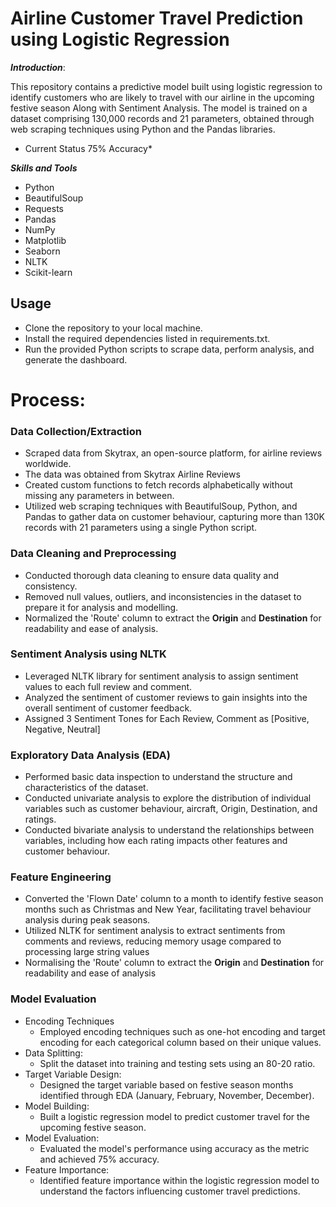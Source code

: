 # Airline Customer Travel Prediction using Logistic Regression

***Introduction***:
  
  This repository contains a predictive model built using logistic regression to identify customers who are likely to travel with our airline in the upcoming festive season Along with Sentiment Analysis. The model is trained on a dataset comprising 130,000 records and 21 parameters, obtained through web scraping techniques using Python and the Pandas libraries.

  - Current Status 75% Accuracy*

***Skills and Tools***
- Python
- BeautifulSoup
- Requests
- Pandas
- NumPy
- Matplotlib
- Seaborn
- NLTK
- Scikit-learn

## Usage
- Clone the repository to your local machine.
- Install the required dependencies listed in requirements.txt.
- Run the provided Python scripts to scrape data, perform analysis, and generate the dashboard.

# Process:

### Data Collection/Extraction
  - Scraped data from Skytrax, an open-source platform, for airline reviews worldwide.
  - The data was obtained from Skytrax Airline Reviews
  - Created custom functions to fetch records alphabetically without missing any parameters in between.
  - Utilized web scraping techniques with BeautifulSoup, Python, and Pandas to gather data on customer behaviour, capturing more than 130K records with 21 parameters using a single Python script.
    
### Data Cleaning and Preprocessing
  - Conducted thorough data cleaning to ensure data quality and consistency.
  - Removed null values, outliers, and inconsistencies in the dataset to prepare it for analysis and modelling.
  - Normalized the 'Route' column to extract the **Origin** and **Destination** for readability and ease of analysis.

### Sentiment Analysis using NLTK
  - Leveraged NLTK library for sentiment analysis to assign sentiment values to each full review and comment.
  - Analyzed the sentiment of customer reviews to gain insights into the overall sentiment of customer feedback.
  - Assigned 3 Sentiment Tones for Each Review, Comment as [Positive, Negative, Neutral]
### Exploratory Data Analysis (EDA)
  - Performed basic data inspection to understand the structure and characteristics of the dataset.
  - Conducted univariate analysis to explore the distribution of individual variables such as customer behaviour, aircraft, Origin, Destination, and ratings.
  - Conducted bivariate analysis to understand the relationships between variables, including how each rating impacts other features and customer behaviour.
### Feature Engineering
  - Converted the 'Flown Date' column to a month to identify festive season months such as Christmas and New Year, facilitating travel behaviour analysis during peak seasons.
  - Utilized NLTK for sentiment analysis to extract sentiments from comments and reviews, reducing memory usage compared to processing large string values
  - Normalising the 'Route' column to extract the **Origin** and **Destination** for readability and ease of analysis
### Model Evaluation
  - Encoding Techniques
    - Employed encoding techniques such as one-hot encoding and target encoding for each categorical column based on their unique values.
  - Data Splitting:
    - Split the dataset into training and testing sets using an 80-20 ratio.
  - Target Variable Design:
    - Designed the target variable based on festive season months identified through EDA (January, February, November, December).
  - Model Building:
    - Built a logistic regression model to predict customer travel for the upcoming festive season.
  - Model Evaluation:
    - Evaluated the model's performance using accuracy as the metric and achieved 75% accuracy.
  - Feature Importance:
    - Identified feature importance within the logistic regression model to understand the factors influencing customer travel predictions.

